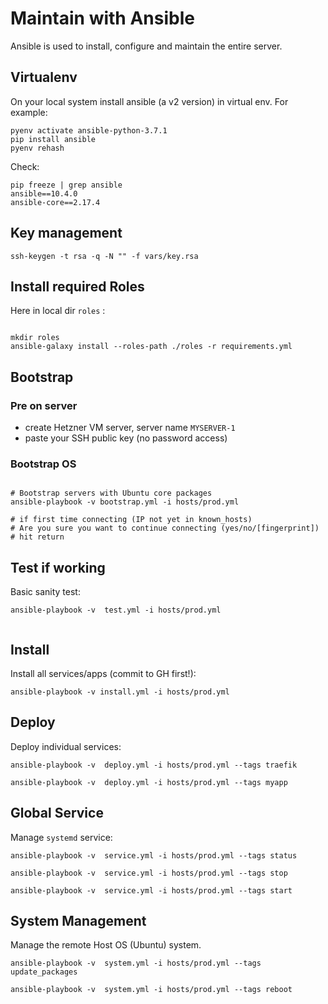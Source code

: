 # Maintain with Ansible

Ansible is used to install, configure and maintain the entire server.

## Virtualenv

On your local system install ansible (a v2 version) in virtual env.
For example:


```
pyenv activate ansible-python-3.7.1
pip install ansible
pyenv rehash
```

Check:

```
pip freeze | grep ansible
ansible==10.4.0
ansible-core==2.17.4
```

## Key management

```
ssh-keygen -t rsa -q -N "" -f vars/key.rsa

```

## Install required Roles

Here in local dir `roles` :

```

mkdir roles
ansible-galaxy install --roles-path ./roles -r requirements.yml

```

## Bootstrap

### Pre on server

* create Hetzner VM server, server name `MYSERVER-1`
* paste your SSH public key (no password access)

### Bootstrap OS
```

# Bootstrap servers with Ubuntu core packages
ansible-playbook -v bootstrap.yml -i hosts/prod.yml

# if first time connecting (IP not yet in known_hosts)
# Are you sure you want to continue connecting (yes/no/[fingerprint])
# hit return
```

## Test if working

Basic sanity test:

```
ansible-playbook -v  test.yml -i hosts/prod.yml


```
## Install

Install all services/apps (commit to GH first!):

```
ansible-playbook -v install.yml -i hosts/prod.yml

```

## Deploy

Deploy individual services:

```
ansible-playbook -v  deploy.yml -i hosts/prod.yml --tags traefik

ansible-playbook -v  deploy.yml -i hosts/prod.yml --tags myapp

```

## Global Service

Manage `systemd` service:

```
ansible-playbook -v  service.yml -i hosts/prod.yml --tags status

ansible-playbook -v  service.yml -i hosts/prod.yml --tags stop

ansible-playbook -v  service.yml -i hosts/prod.yml --tags start

```

## System Management

Manage the remote Host OS (Ubuntu) system.

```
ansible-playbook -v  system.yml -i hosts/prod.yml --tags update_packages

ansible-playbook -v  system.yml -i hosts/prod.yml --tags reboot

```
